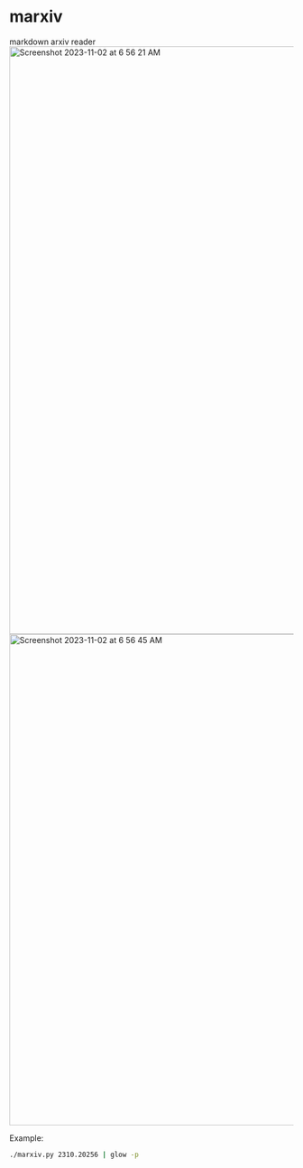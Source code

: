 # marxiv
markdown arxiv reader
<img width="1041" alt="Screenshot 2023-11-02 at 6 56 21 AM" src="https://github.com/stakodiak/marxiv/assets/1082786/7a186943-6c34-40c8-8997-919ae151579a">
<img width="870" alt="Screenshot 2023-11-02 at 6 56 45 AM" src="https://github.com/stakodiak/marxiv/assets/1082786/a493e701-ec58-49d9-b621-6aed7d8cdfd9">

Example:
```sh
./marxiv.py 2310.20256 | glow -p
```
